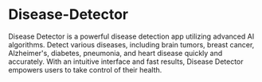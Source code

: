 # Disease-Detector
Disease Detector  is a powerful disease detection app utilizing advanced AI algorithms. Detect various diseases, including brain tumors, breast cancer, Alzheimer's, diabetes, pneumonia, and heart disease quickly and accurately. With an intuitive interface and fast results, Disease Detector empowers users to take control of their health.   

